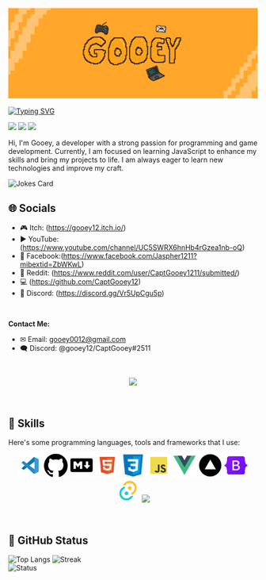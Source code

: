 <img src="https://raw.githubusercontent.com/CaptGooey12/CaptGooey12/main/GooeyBanner.png"> 

<a href="https://git.io/typing-svg"><img src="https://readme-typing-svg.demolab.com?font=Press+Start+2P&size=25&pause=1000&color=F2B00E&center=true&vCenter=true&width=435&lines=Hello world!+;My name's Gooey" alt="Typing SVG" /></a>

<a href="#"><img src="https://komarev.com/ghpvc/?username=Gooey12&label=Visitors" /></a>
<a href="https://gooey12.vercel.app"><img src="https://img.shields.io/badge/Gooey12-blue" /></a> <img src="https://img.shields.io/badge/OS-Windows-Windows?logo=windows&labelColor=gray&logoColor=white&color=007ec6"/>

Hi, I'm Gooey, a developer with a strong passion for programming and game development. Currently, I am focused on learning JavaScript to enhance my skills and bring my projects to life. I am always eager to learn new technologies and improve my craft.

![Jokes Card](https://readme-jokes.vercel.app/api?theme=tokyonight)

## 🌐 Socials

- 🎮 Itch: (https://gooey12.itch.io/)
- ▶ YouTube: (https://www.youtube.com/channel/UC5SWRX6hnHb4rGzea1nb-oQ)
- 💙 Facebook:(https://www.facebook.com/Jaspher1211?mibextid=ZbWKwL)
- 🤖 Reddit: (https://www.reddit.com/user/CaptGooey1211/submitted/)
- 💻 (https://github.com/CaptGooey12)  
- 💬 Discord: (https://discord.gg/Vr5UpCgu5p)
  
<br>

**Contact Me:**
- ✉ Email: gooey0012@gmail.com
- 🗨 Discord: @gooey12/CaptGooey#2511
  
<br>

<p align="center">
<a target="_blank" rel="noopener noreferrer" href="https://mail.google.com/mail/u/0/?fs=1&to=gooey0012@gmail.com&su=&body=&bcc=&tf=cm"><img src="https://img.shields.io/badge/Send%20Me%20Email-007ec6?style=for-the-badge&logo"/></a>
</p>

<br>

## 🎯 Skills
Here's some programming languages, tools and frameworks that I use:

<p align="center">
<a href="https://code.visualstudio.com"><img src="https://raw.githubusercontent.com/nthnn/nthnn/main/assets/ic-visual-studio-code.png" width="48" /></a>
<a href="https://github.com/"><img src="https://raw.githubusercontent.com/nthnn/nthnn/main/assets/ic-github.png" width="48" /></a>
<a href="https://markdownguide.org/"><img src="https://raw.githubusercontent.com/nthnn/nthnn/main/assets/ic-markdown.png" width="48" /></a>
<a href="https://html5.org"><img src="https://raw.githubusercontent.com/nthnn/nthnn/main/assets/ic-html5.png" width="48" /></a>
<a href="https://www.css3.com"><img src="https://raw.githubusercontent.com/nthnn/nthnn/main/assets/ic-css3.png" width="48" /></a>
<a href="https://www.javascript.com"><img src="https://raw.githubusercontent.com/nthnn/nthnn/main/assets/ic-js.png" width="48" /></a>
<a href="https://vuejs.org/"><img src="https://raw.githubusercontent.com/nthnn/nthnn/main/assets/ic-vue.png" width="48" /></a>
<a href="https://vercel.com/"><img src="https://raw.githubusercontent.com/nthnn/nthnn/main/assets/ic-vercel.png" width="48" /></a>
<a href="https://getbootstrap.com/"><img src="https://raw.githubusercontent.com/nthnn/nthnn/main/assets/ic-bootstrap.png" width="48" /></a>
<a href="https://tauri.app/"><img src="https://raw.githubusercontent.com/CaptGooey12/CaptGooey12/main/Icons/tauri_icon.png" width="48" /></a>
<a href="https://coffeescript.org/" ><img src="https://raw.githubusercontent.com/Gooey12/Gooey12/main/Icons/coffeescript_icon.png" width="48" /></a>
</p>

<br>

## 📶 GitHub Status
 ![Top Langs](https://github-readme-stats.vercel.app/api/top-langs/?username=Gooey12&layout=compact&theme=tokyonight&hide=css)
![Streak](https://github-readme-streak-stats.herokuapp.com/?user=Gooey12&theme=tokyonight)
<br>
![Status](https://github-readme-stats.vercel.app/api?username=Gooey12&theme=tokyonight&show_icons=true)
